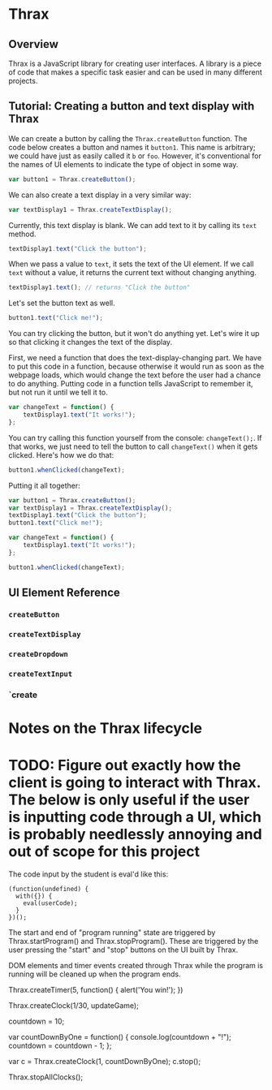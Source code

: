 # Thrax

## Overview

Thrax is a JavaScript library for creating user interfaces. A library is a piece of code that makes a specific task easier and can be used in many different projects.

## Tutorial: Creating a button and text display with Thrax

We can create a button by calling the `Thrax.createButton` function. The code below creates a button and names it `button1`. This name is arbitrary; we could have just as easily called it `b` or `foo`. However, it's conventional for the names of UI elements to indicate the type of object in some way.

```javascript
var button1 = Thrax.createButton();
```

We can also create a text display in a very similar way:

```javascript
var textDisplay1 = Thrax.createTextDisplay();
```

Currently, this text display is blank. We can add text to it by calling its `text` method.

```javascript
textDisplay1.text("Click the button");
```

When we pass a value to `text`, it sets the text of the UI element. If we call `text` without a value, it returns the current text without changing anything.

```javascript
textDisplay1.text(); // returns "Click the button"
```

Let's set the button text as well.

```javascript
button1.text("Click me!");
```

You can try clicking the button, but it won't do anything yet. Let's wire it up so that clicking it changes the text of the display.

First, we need a function that does the text-display-changing part. We have to put this code in a function, because otherwise it would run as soon as the webpage loads, which would change the text before the user had a chance to do anything. Putting code in a function tells JavaScript to remember it, but not run it until we tell it to.

```javascript
var changeText = function() {
	textDisplay1.text("It works!");
};
```

You can try calling this function yourself from the console: `changeText();`. If that works, we just need to tell the button to call `changeText()` when it gets clicked. Here's how we do that:

```javascript
button1.whenClicked(changeText);
```

Putting it all together:

```javascript
var button1 = Thrax.createButton();
var textDisplay1 = Thrax.createTextDisplay();
textDisplay1.text("Click the button");
button1.text("Click me!");

var changeText = function() {
	textDisplay1.text("It works!");
};

button1.whenClicked(changeText);
```

## UI Element Reference

### `createButton`

### `createTextDisplay`

### `createDropdown`

### `createTextInput`

### `create

# Notes on the Thrax lifecycle

# TODO: Figure out exactly how the client is going to interact with Thrax. The below is only useful if the user is inputting code through a UI, which is probably needlessly annoying and out of scope for this project

The code input by the student is eval'd like this:


```
(function(undefined) {
  with({}) {
    eval(userCode);
  }
})();
```

The start and end of "program running" state are triggered by Thrax.startProgram() and Thrax.stopProgram(). These are triggered by the user pressing the "start" and "stop" buttons on the UI built by Thrax.

DOM elements and timer events created through Thrax while the program is running will be cleaned up when the program ends.

Thrax.createTimer(5, function() { alert('You win!'); })

Thrax.createClock(1/30, updateGame);

countdown = 10;

var countDownByOne = function() {
  console.log(countdown + "!");
  countdown = countdown - 1;
};

var c = Thrax.createClock(1, countDownByOne);
c.stop();

Thrax.stopAllClocks();